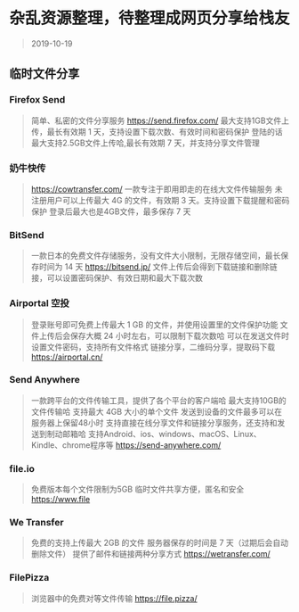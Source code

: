 # 杂乱资源整理，待整理成网页分享给栈友

> 2019-10-19

## 临时文件分享

### Firefox Send 

> 简单、私密的文件分享服务
> https://send.firefox.com/
> 最大支持1GB文件上传，最长有效期 1 天，支持设置下载次数、有效时间和密码保护
> 登陆的话最大支持2.5GB文件上传哈,最长有效期 7 天，并支持分享文件管理

### 奶牛快传

> https://cowtransfer.com/
> 一款专注于即用即走的在线大文件传输服务
> 未注册用户可以上传最大 4G 的文件，有效期 3 天。支持设置下载提醒和密码保护
> 登录后最大也是4GB文件，最多保存 7 天

### BitSend

> 一款日本的免费文件存储服务，没有文件大小限制，无限存储空间，最长保存时间为 14 天
> https://bitsend.jp/
> 文件上传后会得到下载链接和删除链接，可以设置密码保护、有效日期和最大下载次数

### Airportal 空投

> 登录账号即可免费上传最大 1 GB 的文件，并使用设置里的文件保护功能
> 文件上传后会保存大概 24 小时左右，可以限制下载次数哈
> 可以在发送文件时设置文件密码，支持所有文件格式
> 链接分享，二维码分享，提取码下载
> https://airportal.cn/

### Send Anywhere

> 一款跨平台的文件传输工具，提供了各个平台的客户端哈
> 最大支持10GB的文件传输哈
> 支持最大 4GB 大小的单个文件
> 发送到设备的文件最多可以在服务器上保留48小时
> 支持直接在线分享文件和链接分享服务，还支持和发送到制动邮箱哈
> 支持Android、ios、windows、macOS、Linux、Kindle、chrome程序等
> https://send-anywhere.com/

### file.io

> 免费版本每个文件限制为5GB
> 临时文件共享方便，匿名和安全
> https://www.file

### We Transfer

> 免费的支持上传最大 2GB 的文件
> 服务器保存的时间是 7 天（过期后会自动删除文件）
> 提供了邮件和链接两种分享方式
> https://wetransfer.com/

### FilePizza

> 浏览器中的免费对等文件传输
> https://file.pizza/

### 